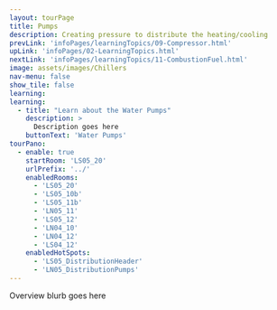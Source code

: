 ```yaml
---
layout: tourPage
title: Pumps
description: Creating pressure to distribute the heating/cooling
prevLink: 'infoPages/learningTopics/09-Compressor.html'
upLink: 'infoPages/02-LearningTopics.html'
nextLink: 'infoPages/learningTopics/11-CombustionFuel.html'
image: assets/images/Chillers
nav-menu: false
show_tile: false
learning:
learning:
  - title: "Learn about the Water Pumps"
    description: >
      Description goes here
    buttonText: 'Water Pumps'
tourPano:
  - enable: true
    startRoom: 'LS05_20'
    urlPrefix: '../'
    enabledRooms:
      - 'LS05_20'
      - 'LS05_10b'
      - 'LS05_11b'
      - 'LN05_11'
      - 'LS05_12'
      - 'LN04_10'
      - 'LN04_12'
      - 'LS04_12'
    enabledHotSpots:
      - 'LS05_DistributionHeader'
      - 'LN05_DistributionPumps'
---
```

Overview blurb goes here
